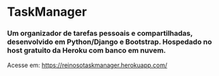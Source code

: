 # TaskManager

### Um organizador de tarefas pessoais e compartilhadas, desenvolvido em Python/Django e Bootstrap. Hospedado no host gratuito da Heroku com banco em nuvem.

Acesse em: https://reinosotaskmanager.herokuapp.com/
